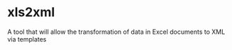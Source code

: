 xls2xml
=======

A tool that will allow the transformation of data in Excel documents to XML via templates